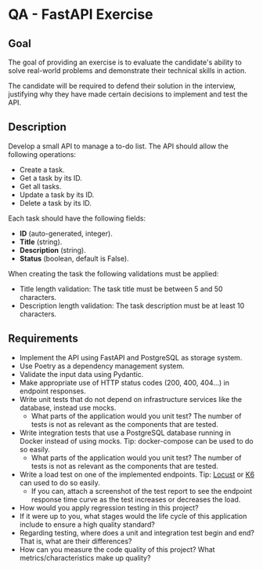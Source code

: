# QA - FastAPI Exercise

## Goal

The goal of providing an exercise is to evaluate the candidate's ability to solve real-world problems and demonstrate their technical skills in action.

The candidate will be required to defend their solution in the interview, justifying why they have made certain decisions to implement and test the API.

## Description

Develop a small API to manage a to-do list. The API should allow the following operations:

- Create a task.
- Get a task by its ID.
- Get all tasks.
- Update a task by its ID.
- Delete a task by its ID.

Each task should have the following fields:

- **ID** (auto-generated, integer).
- **Title** (string).
- **Description** (string).
- **Status** (boolean, default is False).

When creating the task the following validations must be applied:

- Title length validation: The task title must be between 5 and 50 characters.
- Description length validation: The task description must be at least 10 characters.

## Requirements

- Implement the API using FastAPI and PostgreSQL as storage system.
- Use Poetry as a dependency management system.
- Validate the input data using Pydantic.
- Make appropriate use of HTTP status codes (200, 400, 404...) in endpoint responses.
- Write unit tests that do not depend on infrastructure services like the database, instead use mocks.
  - What parts of the application would you unit test? The number of tests is not as relevant as the components that are tested.
- Write integration tests that use a PostgreSQL database running in Docker instead of using mocks. Tip: docker-compose can be used to do so easily.
  - What parts of the application would you unit test? The number of tests is not as relevant as the components that are tested.
- Write a load test on one of the implemented endpoints. Tip: [Locust](https://locust.io) or [K6](https://k6.io) can used to do so easily.
  - If you can, attach a screenshot of the test report to see the endpoint response time curve as the test increases or decreases the load.
- How would you apply regression testing in this project?
- If it were up to you, what stages would the life cycle of this application include to ensure a high quality standard?
- Regarding testing, where does a unit and integration test begin and end? That is, what are their differences?
- How can you measure the code quality of this project? What metrics/characteristics make up quality?

